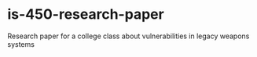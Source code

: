 # is-450-research-paper
Research paper for a college class about vulnerabilities in legacy weapons systems

